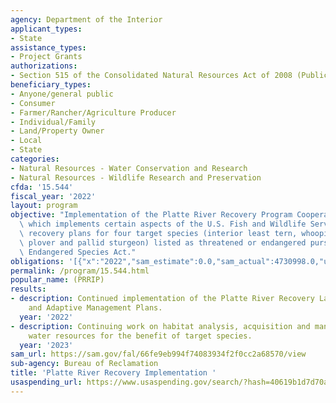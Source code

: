 ```yaml
---
agency: Department of the Interior
applicant_types:
- State
assistance_types:
- Project Grants
authorizations:
- Section 515 of the Consolidated Natural Resources Act of 2008 (Public Law 110-229).
beneficiary_types:
- Anyone/general public
- Consumer
- Farmer/Rancher/Agriculture Producer
- Individual/Family
- Land/Property Owner
- Local
- State
categories:
- Natural Resources - Water Conservation and Research
- Natural Resources - Wildlife Research and Preservation
cfda: '15.544'
fiscal_year: '2022'
layout: program
objective: "Implementation of the Platte River Recovery Program Cooperative Agreement\
  \ which implements certain aspects of the U.S. Fish and Wildlife Service\u2019s\
  \ recovery plans for four target species (interior least tern, whooping crane, piping\
  \ plover and pallid sturgeon) listed as threatened or endangered pursuant to the\
  \ Endangered Species Act."
obligations: '[{"x":"2022","sam_estimate":0.0,"sam_actual":4730998.0,"usa_spending_actual":4730938.0},{"x":"2023","sam_estimate":3082987.0,"sam_actual":0.0,"usa_spending_actual":3082987.65},{"x":"2024","sam_estimate":3200000.0,"sam_actual":0.0,"usa_spending_actual":0.0}]'
permalink: /program/15.544.html
popular_name: (PRRIP)
results:
- description: Continued implementation of the Platte River Recovery Land, Water,
    and Adaptive Management Plans.
  year: '2022'
- description: Continuing work on habitat analysis, acquisition and management of
    water resources for the benefit of target species.
  year: '2023'
sam_url: https://sam.gov/fal/66fe9eb994f74083934f2f0cc2a68570/view
sub-agency: Bureau of Reclamation
title: 'Platte River Recovery Implementation '
usaspending_url: https://www.usaspending.gov/search/?hash=40619b1d7d70a8c6adbfc72eb6986259
---
```

